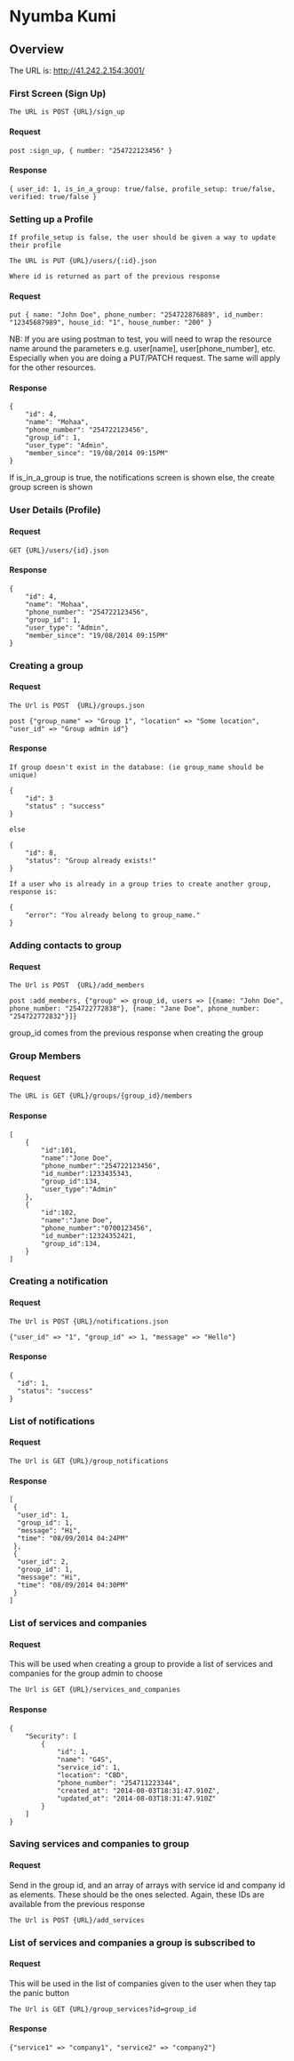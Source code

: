# Nyumba Kumi


## Overview

The URL is: http://41.242.2.154:3001/

### First Screen (Sign Up)
    
    The URL is POST {URL}/sign_up
    
#### Request

    post :sign_up, { number: "254722123456" }


#### Response    

    
    { user_id: 1, is_in_a_group: true/false, profile_setup: true/false, verified: true/false }
    
    

### Setting up a Profile

    If profile_setup is false, the user should be given a way to update their profile

    The URL is PUT {URL}/users/{:id}.json

    Where id is returned as part of the previous response

#### Request
    
    put { name: "John Doe", phone_number: "254722876889", id_number: "12345687989", house_id: "1", house_number: "200" }
    
NB: If you are using postman to test, you will need to wrap the resource name around the parameters e.g. 
user[name], user[phone_number], etc. Especially when you are doing a PUT/PATCH request. The same will 
apply for the other resources.

#### Response

    {
        "id": 4,
        "name": "Mohaa",
        "phone_number": "254722123456",
        "group_id": 1,
        "user_type": "Admin",
        "member_since": "19/08/2014 09:15PM"
    }

If is_in_a_group is true, the notifications screen is shown else, the create group screen is shown

### User Details (Profile)

#### Request

    GET {URL}/users/{id}.json

#### Response

    {
        "id": 4,
        "name": "Mohaa",
        "phone_number": "254722123456",
        "group_id": 1,
        "user_type": "Admin",
        "member_since": "19/08/2014 09:15PM"
    }

### Creating a group
    

#### Request    
    
    The Url is POST  {URL}/groups.json

    post {"group_name" => "Group 1", "location" => "Some location", "user_id" => "Group admin id"}
    

#### Response
    
    If group doesn't exist in the database: (ie group_name should be unique)
    
    {
        "id": 3
        "status" : "success"
    }
    
    else

    {
        "id": 8,
        "status": "Group already exists!"
    }

    If a user who is already in a group tries to create another group, response is:

    {
        "error": "You already belong to group_name."
    }

### Adding contacts to group
    
#### Request    
    
    The Url is POST  {URL}/add_members

    post :add_members, {"group" => group_id, users => [{name: "John Doe", phone_number: "254722772838"}, {name: "Jane Doe", phone_number: "254722772832"}]}

group_id comes from the previous response when creating the group

### Group Members

#### Request

	The URL is GET {URL}/groups/{group_id}/members
	
#### Response

	[
		{
			"id":101,
			"name":"Jone Doe",
			"phone_number":"254722123456",
			"id_number":1233435343,
			"group_id":134,
			"user_type":"Admin"
		},
		{
			"id":102,
			"name":"Jane Doe",
			"phone_number":"0700123456",
			"id_number":12324352421,
			"group_id":134,
		}
	]
    
### Creating a notification

#### Request
    
    The Url is POST {URL}/notifications.json
    
    {"user_id" => "1", "group_id" => 1, "message" => "Hello"}
    
#### Response

    {
      "id": 1,
      "status": "success"
    }
 
### List of notifications

#### Request
    
    The Url is GET {URL}/group_notifications
    
#### Response

    [
     {
      "user_id": 1,
      "group_id": 1,
      "message": "Hi",
      "time": "08/09/2014 04:24PM"
     },
     {
      "user_id": 2,
      "group_id": 1,
      "message": "Hi",
      "time": "08/09/2014 04:30PM"
     }
    ]
 
### List of services and companies

#### Request

This will be used when creating a group to provide a list of services and companies for the group admin to choose

    
    The Url is GET {URL}/services_and_companies
 
#### Response
    
    {
        "Security": [
            {
                "id": 1,
                "name": "G4S",
                "service_id": 1,
                "location": "CBD",
                "phone_number": "254711223344",
                "created_at": "2014-08-03T18:31:47.910Z",
                "updated_at": "2014-08-03T18:31:47.910Z"
            }
        ]
    }
 
### Saving services and companies to group

#### Request

Send in the group id, and an array of arrays with service id and company id as elements. These should be the ones selected. Again, these IDs are available from the previous response

    
    The Url is POST {URL}/add_services

### List of services and companies a group is subscribed to

#### Request

This will be used in the list of companies given to the user when they tap the panic button

    
    The Url is GET {URL}/group_services?id=group_id

#### Response

	
    {"service1" => "company1", "service2" => "company2"}	
